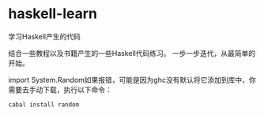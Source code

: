 # haskell-learn
学习Haskell产生的代码

结合一些教程以及书籍产生的一些Haskell代码练习。
一步一步迭代，从最简单的开始。

import System.Random如果报错，可能是因为ghc没有默认将它添加到库中，你需要去手动下载，执行以下命令：
```Shell
cabal install random
```

